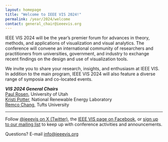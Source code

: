 ```yaml
---
layout: homepage
title: "Welcome to IEEE VIS 2024!"
permalink: /year/2024/welcome
contact: general_chair@ieeevis.org
---
```


IEEE VIS 2024 will be the year’s premier forum for advances in theory, methods, and applications of visualization and visual analytics. The conference will convene an international community of researchers and practitioners from universities, government, and industry to exchange recent findings on the design and use of visualization tools.

We invite you to share your research, insights, and enthusiasm at IEEE VIS. In addition to the main program, IEEE VIS 2024 will also feature a diverse range of symposia and co-located events.

***VIS 2024 General Chairs***<br/>
[Paul Rosen](https://www.sci.utah.edu/people/prosen.html), University of Utah<br/>
[Kristi Potter](https://www.nrel.gov/research/staff/kristi-potter.html), National Renewable Energy Laboratory<br/>
[Remco Chang](https://www.cs.tufts.edu/~remco/), Tufts University<br/>

----

Follow [@ieeevis on X (Twitter)](https://twitter.com/ieeevis), the [IEEE VIS page on Facebook](https://www.facebook.com/ieeevis), or [sign up to our mailing list](https://ieeevis.us20.list-manage.com/subscribe?u=874d4e627b4758f4438963e98&id=6c036e3c40) to keep up with conference activities and announcements.

Questions? E-mail [info@ieeevis.org](mailto:info@ieeevis.org)

